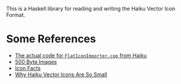 This is a Haskell library for reading and writing the Haiku Vector Icon Format.

# Some References

- [The actual code for `FlatIconImporter.cpp` from Haiku](https://github.com/haiku/haiku/blob/master/src/libs/icon/flat_icon/FlatIconImporter.cpp)
- [500 Byte Images](http://blog.leahhanson.us/post/recursecenter2016/haiku_icons.html)
- [Icon Facts](https://www.haiku-os.org/news/2006-11-06/icon_facts)
- [Why Haiku Vector Icons Are So Small](https://www.haiku-os.org/articles/2009-09-14_why_haiku_vector_icons_are_so_small)
